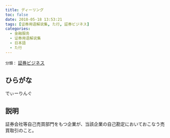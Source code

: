 ```yaml
---
title: ディーリング
toc: false
date: 2018-05-18 13:53:21
tags: [证券用语解说集, た行, 証券ビジネス]
categories:
  - 金融服务
  - 证券用语解说集
  - 日本語
  - た行
---
```


`分類：` [証券ビジネス](/tags/証券ビジネス/)

## ひらがな

でぃーりんぐ

## 説明

証券会社等自己売買部門をもつ企業が、当該企業の自己勘定においておこなう売買取引のこと。
